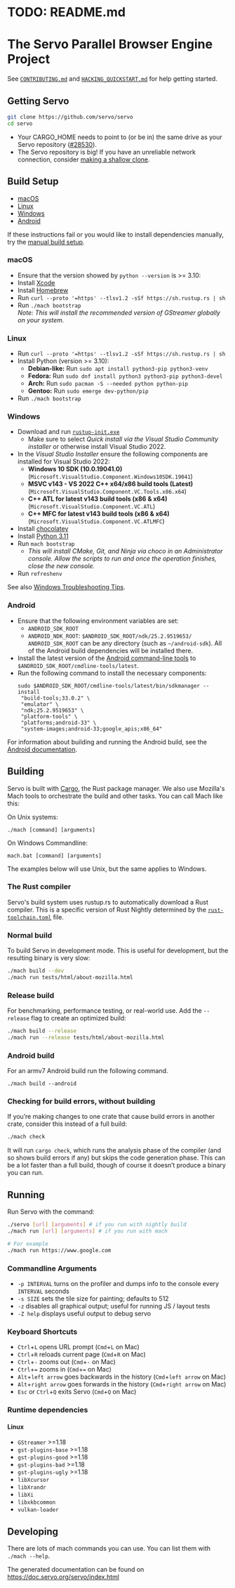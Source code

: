 # TODO: README.md

<!-- https://github.com/servo/servo/blob/b79e2a0b6575364de01b1f89021aba0ec3fcf399/README.md -->

# The Servo Parallel Browser Engine Project

See [`CONTRIBUTING.md`](CONTRIBUTING.md) and [`HACKING_QUICKSTART.md`](docs/HACKING_QUICKSTART.md) for help getting started.

## Getting Servo

``` sh
git clone https://github.com/servo/servo
cd servo
```

- Your CARGO_HOME needs to point to (or be in) the same drive as your Servo repository ([#28530](https://github.com/servo/servo/issues/28530)).
- The Servo repository is big!
  If you have an unreliable network connection, consider [making a shallow clone](https://github.blog/2020-12-21-get-up-to-speed-with-partial-clone-and-shallow-clone/).


## Build Setup

* [macOS](#macos)
* [Linux](#Linux)
* [Windows](#windows)
* [Android](https://github.com/servo/servo/wiki/Building-for-Android)

If these instructions fail or you would like to install dependencies manually, try the [manual build setup][manual-build].

### macOS

- Ensure that the version showed by `python --version` is >= 3.10:
- Install [Xcode](https://developer.apple.com/xcode/)
- Install [Homebrew](https://brew.sh/)
- Run `curl --proto '=https' --tlsv1.2 -sSf https://sh.rustup.rs | sh`
- Run `./mach bootstrap`<br/>
  *Note: This will install the recommended version of GStreamer globally on your system.*

### Linux

- Run `curl --proto '=https' --tlsv1.2 -sSf https://sh.rustup.rs | sh`
- Install Python (version >= 3.10):
    - **Debian-like:** Run `sudo apt install python3-pip python3-venv`
    - **Fedora:** Run `sudo dnf install python3 python3-pip python3-devel`
    - **Arch:** Run `sudo pacman -S --needed python python-pip`
    - **Gentoo:** Run `sudo emerge dev-python/pip`
- Run `./mach bootstrap`

### Windows

- Download and run [`rustup-init.exe`](https://win.rustup.rs/)
  - Make sure to select *Quick install via the Visual Studio Community installer* or otherwise install Visual Studio 2022.
- In the *Visual Studio Installer* ensure the following components are installed for Visual Studio 2022:
  - **Windows 10 SDK (10.0.19041.0)** (`Microsoft.VisualStudio.Component.Windows10SDK.19041`)
  - **MSVC v143 - VS 2022 C++ x64/x86 build tools (Latest)** (`Microsoft.VisualStudio.Component.VC.Tools.x86.x64`)
  - **C++ ATL for latest v143 build tools (x86 & x64)** (`Microsoft.VisualStudio.Component.VC.ATL`)
  - **C++ MFC for latest v143 build tools (x86 & x64)** (`Microsoft.VisualStudio.Component.VC.ATLMFC`)
- Install [chocolatey](https://chocolatey.org/)
- Install [Python 3.11](https://www.python.org/downloads/windows/)
- Run `mach bootstrap`
  - *This will install CMake, Git, and Ninja via choco in an Administrator console.
    Allow the scripts to run and once the operation finishes, close the new console.*
- Run `refreshenv`

See also [Windows Troubleshooting Tips][windows-tips].

### Android

- Ensure that the following environment variables are set:
  - `ANDROID_SDK_ROOT`
  - `ANDROID_NDK_ROOT`: `$ANDROID_SDK_ROOT/ndk/25.2.9519653/`<br>
    `ANDROID_SDK_ROOT` can be any directory (such as `~/android-sdk`).
    All of the Android build dependencies will be installed there.
- Install the latest version of the [Android command-line tools](https://developer.android.com/studio#command-tools) to `$ANDROID_SDK_ROOT/cmdline-tools/latest`.
- Run the following command to install the necessary components:
  ```shell
  sudo $ANDROID_SDK_ROOT/cmdline-tools/latest/bin/sdkmanager --install
   "build-tools;33.0.2" \
   "emulator" \
   "ndk;25.2.9519653" \
   "platform-tools" \
   "platforms;android-33" \
   "system-images;android-33;google_apis;x86_64"
  ```
For information about building and running the Android build, see the [Android documentation][android-docs].

## Building

Servo is built with [Cargo](https://crates.io/), the Rust package manager.
We also use Mozilla's Mach tools to orchestrate the build and other tasks.
You can call Mach like this:

On Unix systems:
```
./mach [command] [arguments]
```
On Windows Commandline:
```
mach.bat [command] [arguments]
```
The examples below will use Unix, but the same applies to Windows.

### The Rust compiler

Servo's build system uses rustup.rs to automatically download a Rust compiler.
This is a specific version of Rust Nightly determined by the [`rust-toolchain.toml`](https://github.com/servo/servo/blob/main/rust-toolchain.toml) file.

### Normal build

To build Servo in development mode.
This is useful for development, but the resulting binary is very slow:

``` sh
./mach build --dev
./mach run tests/html/about-mozilla.html
```

### Release build
For benchmarking, performance testing, or real-world use.
Add the `--release` flag to create an optimized build:

``` sh
./mach build --release
./mach run --release tests/html/about-mozilla.html
```

### Android build

For an armv7 Android build run the following command.

```shell
./mach build --android
```

### Checking for build errors, without building

If you’re making changes to one crate that cause build errors in another crate, consider this instead of a full build:

```sh
./mach check
```

It will run `cargo check`, which runs the analysis phase of the compiler (and so shows build errors if any) but skips the code generation phase.
This can be a lot faster than a full build, though of course it doesn’t produce a binary you can run.

## Running

Run Servo with the command:

```sh
./servo [url] [arguments] # if you run with nightly build
./mach run [url] [arguments] # if you run with mach

# For example
./mach run https://www.google.com
```

### Commandline Arguments

- `-p INTERVAL` turns on the profiler and dumps info to the console every `INTERVAL` seconds
- `-s SIZE` sets the tile size for painting; defaults to 512
- `-z` disables all graphical output; useful for running JS / layout tests
- `-Z help` displays useful output to debug servo

### Keyboard Shortcuts

- `Ctrl`+`L` opens URL prompt (`Cmd`+`L` on Mac)
- `Ctrl`+`R` reloads current page (`Cmd`+`R` on Mac)
- `Ctrl`+`-` zooms out (`Cmd`+`-` on Mac)
- `Ctrl`+`=` zooms in (`Cmd`+`=` on Mac)
- `Alt`+`left arrow` goes backwards in the history (`Cmd`+`left arrow` on Mac)
- `Alt`+`right arrow` goes forwards in the history (`Cmd`+`right arrow` on Mac)
- `Esc` or `Ctrl`+`Q` exits Servo (`Cmd`+`Q` on Mac)

### Runtime dependencies

#### Linux

* `GStreamer` >=1.18
* `gst-plugins-base` >=1.18
* `gst-plugins-good` >=1.18
* `gst-plugins-bad` >=1.18
* `gst-plugins-ugly` >=1.18
* `libXcursor`
* `libXrandr`
* `libXi`
* `libxkbcommon`
* `vulkan-loader`

## Developing

There are lots of mach commands you can use.
You can list them with `./mach --help`.


The generated documentation can be found on https://doc.servo.org/servo/index.html

[manual-build]: https://github.com/servo/servo/wiki/Building#manual-build-setup
[windows-tips]: https://github.com/servo/servo/wiki/Building#troubleshooting-the-windows-build
[android-docs]: https://github.com/servo/servo/wiki/Building-for-Android
